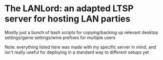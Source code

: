 # The LANLord: an adapted LTSP server for hosting LAN parties

Mostly just a bunch of bash scripts for copying/backing up relevant desktop settings/game settings/wine prefixes for multiple users

Note: everything listed here was made with my specific server in mind, and isn't really useful for deploying in a standard way to different setups yet
